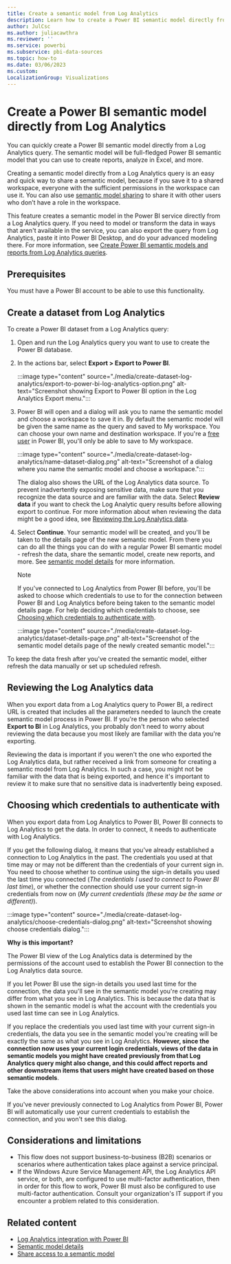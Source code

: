 ```yaml
---
title: Create a semantic model from Log Analytics
description: Learn how to create a Power BI semantic model directly from Log Analytics.
author: JulCsc
ms.author: juliacawthra
ms.reviewer: ''
ms.service: powerbi
ms.subservice: pbi-data-sources
ms.topic: how-to
ms.date: 03/06/2023
ms.custom:
LocalizationGroup: Visualizations
---
```

# Create a Power BI semantic model directly from Log Analytics

You can quickly create a Power BI semantic model directly from a Log Analytics query. The semantic model will be full-fledged Power BI semantic model that you can use to create reports, analyze in Excel, and more.

Creating a semantic model directly from a Log Analytics query is an easy and quick way to share a semantic model, because if you save it to a shared workspace, everyone with the sufficient permissions in the workspace can use it. You can also use [semantic model sharing](./service-datasets-share.md) to share it with other users who don’t have a role in the workspace.

This feature creates a semantic model in the Power BI service directly from a Log Analytics query. If you need to model or transform the data in ways that aren't available in the service, you can also export the query from Log Analytics, paste it into Power BI Desktop, and do your advanced modeling there. For more information, see [Create Power BI semantic models and reports from Log Analytics queries](/azure/azure-monitor/logs/log-powerbi#create-power-bi-datasets-and-reports-from-log-analytics-queries).

## Prerequisites

You must have a Power BI account to be able to use this functionality.

## Create a dataset from Log Analytics

To create a Power BI dataset from a Log Analytics query:
1. Open and run the Log Analytics query you want to use to create the Power BI database.

1. In the actions bar, select **Export > Export to Power BI**.

    :::image type="content" source="./media/create-dataset-log-analytics/export-to-power-bi-log-analytics-option.png" alt-text="Screenshot showing Export to Power BI option in the Log Analytics Export menu.":::

1. Power BI will open and a dialog will ask you to name the semantic model and choose a workspace to save it in. By default the semantic model will be given the same name as the query and saved to My workspace. You can choose your own name and destination workspace. If you're a [free user](../fundamentals/service-features-license-type.md#free-per-user-license) in Power BI, you'll only be able to save to My workspace.

    :::image type="content" source="./media/create-dataset-log-analytics/name-dataset-dialog.png" alt-text="Screenshot of a dialog where you name the semantic model and choose a workspace.":::

    The dialog also shows the URL of the Log Analytics data source. To prevent inadvertently exposing sensitive data, make sure that you recognize the data source and are familiar with the data. Select **Review data** if you want to check the Log Analytic query results before allowing export to continue. For more information about when reviewing the data might be a good idea, see [Reviewing the Log Analytics data](#reviewing-the-log-analytics-data).

1. Select **Continue**. Your semantic model will be created, and you'll be taken to the details page of the new semantic model. From there you can do all the things you can do with a regular Power BI semantic model - refresh the data, share the semantic model, create new reports, and more. See [semantic model details](./service-dataset-details-page.md) for more information.

    > [!NOTE]
    > If you've connected to Log Analytics from Power BI before, you'll be asked to choose which credentials to use to for the connection between Power BI and Log Analytics before being taken to the semantic model details page. For help deciding which credentials to choose, see [Choosing which credentials to authenticate with](#choosing-which-credentials-to-authenticate-with).

    :::image type="content" source="./media/create-dataset-log-analytics/dataset-details-page.png" alt-text="Screenshot of the semantic model details page of the newly created semantic model.":::

To keep the data fresh after you've created the semantic model, either refresh the data manually or set up scheduled refresh.

## Reviewing the Log Analytics data

When you export data from a Log Analytics query to Power BI, a redirect URL is created that includes all the parameters needed to launch the create semantic model process in Power BI. If you're the person who selected **Export to BI** in Log Analytics, you probably don't need to worry about reviewing the data because you most likely are familiar with the data you're exporting.

Reviewing the data is important if you weren't the one who exported the Log Analytics data, but rather received a link from someone for creating a semantic model from Log Analytics. In such a case, you might not be familiar with the data that is being exported, and hence it's important to review it to make sure that no sensitive data is inadvertently being exposed.

## Choosing which credentials to authenticate with

When you export data from Log Analytics to Power BI, Power BI connects to Log Analytics to get the data. In order to connect, it needs to authenticate with Log Analytics.

If you get the following dialog, it means that you've already established a connection to Log Analytics in the past. The credentials you used at that time may or may not be different than the credentials of your current sign in. You need to choose whether to continue using the sign-in details you used the last time you connected (*The credentials I used to connect to Power BI last time*), or whether the connection should use your current sign-in credentials from now on (*My current credentials (these may be the same or different)*).

:::image type="content" source="./media/create-dataset-log-analytics/choose-credentials-dialog.png" alt-text="Screenshot showing choose credentials dialog.":::

**Why is this important?**

The Power BI view of the Log Analytics data is determined by the permissions of the account used to establish the Power BI connection to the Log Analytics data source.

If you let Power BI use the sign-in details you used last time for the connection, the data you'll see in the semantic model you're creating may differ from what you see in Log Analytics. This is because the data that is shown in the semantic model is what the account with the credentials you used last time can see in Log Analytics.

If you replace the credentials you used last time with your current sign-in credentials, the data you see in the semantic model you're creating will be exactly the same as what you see in Log Analytics. **However, since the connection now uses your current login credentials, views of the data in semantic models you might have created previously from that Log Analytics query might also change, and this could affect reports and other downstream items that users might have created based on those semantic models**.

Take the above considerations into account when you make your choice.

If you've never previously connected to Log Analytics from Power BI, Power BI will automatically use your current credentials to establish the connection, and you won't see this dialog.

## Considerations and limitations

* This flow does not support business-to-business (B2B) scenarios or scenarios where authentication takes place against a service principal.
* If the Windows Azure Service Management API, the Log Analytics API service, or both, are configured to use multi-factor authentication, then in order for this flow to work, Power BI must also be configured to use multi-factor authentication. Consult your organization's IT support if you encounter a problem related to this consideration.  

## Related content

* [Log Analytics integration with Power BI](/azure/azure-monitor/logs/log-powerbi)
* [Semantic model details](./service-dataset-details-page.md)
* [Share access to a semantic model](./service-datasets-share.md)
